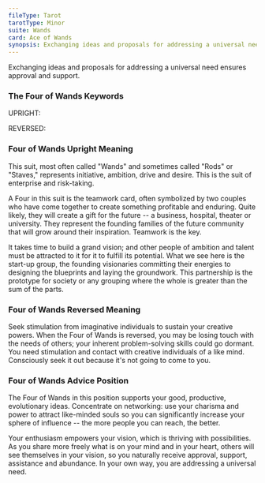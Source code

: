 ```yaml
---
fileType: Tarot
tarotType: Minor
suite: Wands
card: Ace of Wands
synopsis: Exchanging ideas and proposals for addressing a universal need ensures approval and support.
---
```

Exchanging ideas and proposals for addressing a universal need ensures approval and support.

### The Four of Wands Keywords

UPRIGHT: 

REVERSED: 

### Four of Wands Upright Meaning

This suit, most often called "Wands" and sometimes called "Rods" or "Staves," represents initiative, ambition, drive and desire. This is the suit of enterprise and risk-taking.

A Four in this suit is the teamwork card, often symbolized by two couples who have come together to create something profitable and enduring. Quite likely, they will create a gift for the future -- a business, hospital, theater or university. They represent the founding families of the future community that will grow around their inspiration. Teamwork is the key.

It takes time to build a grand vision; and other people of ambition and talent must be attracted to it for it to fulfill its potential. What we see here is the start-up group, the founding visionaries committing their energies to designing the blueprints and laying the groundwork. This partnership is the prototype for society or any grouping where the whole is greater than the sum of the parts.

### Four of Wands Reversed Meaning

Seek stimulation from imaginative individuals to sustain your creative powers. When the Four of Wands is reversed, you may be losing touch with the needs of others; your inherent problem-solving skills could go dormant. You need stimulation and contact with creative individuals of a like mind. Consciously seek it out because it's not going to come to you.

### Four of Wands Advice Position

The Four of Wands in this position supports your good, productive, evolutionary ideas. Concentrate on networking: use your charisma and power to attract like-minded souls so you can significantly increase your sphere of influence -- the more people you can reach, the better.

Your enthusiasm empowers your vision, which is thriving with possibilities. As you share more freely what is on your mind and in your heart, others will see themselves in your vision, so you naturally receive approval, support, assistance and abundance. In your own way, you are addressing a universal need.